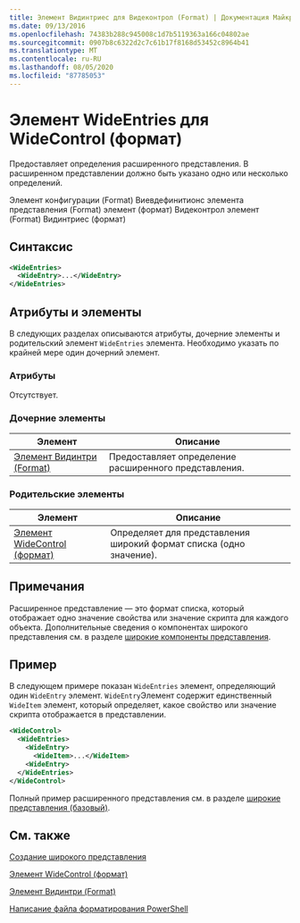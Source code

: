 ```yaml
---
title: Элемент Видинтриес для Видеконтрол (Format) | Документация Майкрософт
ms.date: 09/13/2016
ms.openlocfilehash: 74383b288c945008c1d7b5119363a166c04802ae
ms.sourcegitcommit: 0907b8c6322d2c7c61b17f8168d53452c8964b41
ms.translationtype: MT
ms.contentlocale: ru-RU
ms.lasthandoff: 08/05/2020
ms.locfileid: "87785053"
---
```

# <a name="wideentries-element-for-widecontrol-format"></a>Элемент WideEntries для WideControl (формат)

Предоставляет определения расширенного представления. В расширенном представлении должно быть указано одно или несколько определений.

Элемент конфигурации (Format) Виевдефинитионс элемента представления (Format) элемент (формат) Видеконтрол элемент (Format) Видинтриес (формат)

## <a name="syntax"></a>Синтаксис

```xml
<WideEntries>
  <WideEntry>...</WideEntry>
</WideEntries>

```

## <a name="attributes-and-elements"></a>Атрибуты и элементы

В следующих разделах описываются атрибуты, дочерние элементы и родительский элемент `WideEntries` элемента. Необходимо указать по крайней мере один дочерний элемент.

### <a name="attributes"></a>Атрибуты

Отсутствует.

### <a name="child-elements"></a>Дочерние элементы

|Элемент|Описание|
|-------------|-----------------|
|[Элемент Видинтри (Format)](./wideentry-element-for-widecontrol-format.md)|Предоставляет определение расширенного представления.|

### <a name="parent-elements"></a>Родительские элементы

|Элемент|Описание|
|-------------|-----------------|
|[Элемент WideControl (формат)](./widecontrol-element-format.md)|Определяет для представления широкий формат списка (одно значение).|

## <a name="remarks"></a>Примечания

Расширенное представление — это формат списка, который отображает одно значение свойства или значение скрипта для каждого объекта. Дополнительные сведения о компонентах широкого представления см. в разделе [широкие компоненты представления](./creating-a-wide-view.md).

## <a name="example"></a>Пример

В следующем примере показан `WideEntries` элемент, определяющий один `WideEntry` элемент. `WideEntry`Элемент содержит единственный `WideItem` элемент, который определяет, какое свойство или значение скрипта отображается в представлении.

```xml
<WideControl>
  <WideEntries>
    <WideEntry>
      <WideItem>...</WideItem>
    <WideEntry>
  </WideEntries>
</WideControl>
```

Полный пример расширенного представления см. в разделе [широкие представления (базовый)](./wide-view-basic.md).

## <a name="see-also"></a>См. также

[Создание широкого представления](./creating-a-wide-view.md)

[Элемент WideControl (формат)](./widecontrol-element-format.md)

[Элемент Видинтри (Format)](./wideentry-element-for-widecontrol-format.md)

[Написание файла форматирования PowerShell](./writing-a-powershell-formatting-file.md)

